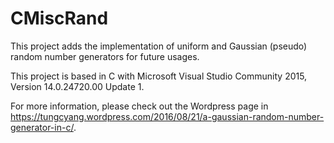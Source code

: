 # CMiscRand
This project adds the implementation of uniform and Gaussian (pseudo) random number generators for future usages. 

This project is based in C with Microsoft Visual Studio Community 2015, Version 14.0.24720.00 Update 1.

For more information, please check out the Wordpress page in https://tungcyang.wordpress.com/2016/08/21/a-gaussian-random-number-generator-in-c/.
